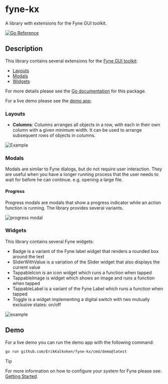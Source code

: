 # fyne-kx

A library with extensions for the Fyne GUI toolkit.

[![Go Reference](https://pkg.go.dev/badge/github.com/ErikKalkoken/fyne-kx.svg)](https://pkg.go.dev/github.com/ErikKalkoken/fyne-kx)

## Description

This library contains several extensions for the [Fyne GUI toolkit](https://fyne.io/):

- [Layouts](#layouts)
- [Modals](#modals)
- [Widgets](#widgets)

For more details please see the [Go documentation](https://pkg.go.dev/github.com/ErikKalkoken/fyne-kx) for this package.

For a live demo please see the [demo app](#demo).

### Layouts

- **Columns**: Columns arranges all objects in a row, with each in their own column with a given minimum width.
It can be used to arrange subsequent rows of objects in columns.

![Example](https://cdn.imgpile.com/f/maoyoP1_xl.png)

### Modals

Modals are similar to Fyne dialogs, but do not require user interaction. They are useful when you have a longer running process that the user needs to wait for before he can continue. e.g. opening a large file.

#### Progress

Progress modals are modals that show a progress indicator while an action function is running. The library provides several variants.

![progress modal](https://cdn.imgpile.com/f/p8NDn3O_xl.png)

### Widgets

This library contains several Fyne widgets:

- Badge is a variant of the Fyne label widget that renders a rounded box around the text
- SliderWithValue is a variation of the Slider widget that also displays the current value
- TappableIcon is an icon widget which runs a function when tapped
- TappableImage is widget which shows an image and runs a function when tapped
- TappableLabel is a variant of the Fyne Label which runs a function when tapped
- Toggle is a widget implementing a digital switch with two mutually exclusive states: on/off

![example](https://cdn.imgpile.com/f/swLOMWS_xl.png)

## Demo

For a live demo you can run the demo app with the following command:

```sh
go run github.com/ErikKalkoken/fyne-kx/cmd/demo@latest
```

> [!TIP]
> For more information on how to configure your system for Fyne please see: [Getting Started](https://docs.fyne.io/started/).
